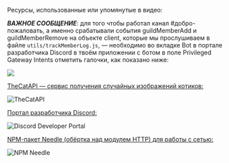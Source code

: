 Ресурсы, использованные или упомянутые в видео:

**_ВАЖНОЕ СООБЩЕНИЕ_**: для того чтобы работал канал #добро-пожаловать, а именно срабатывали события guildMemberAdd и guildMemberRemove на объекте client, которые мы прослушиваем в файле `utils/trackMemberLog.js`, &mdash; необходимо во вкладке Bot в портале разработчика Discord в твоём приложении с ботом в поле Privileged Gateway Intents отметить галочки, как показано ниже:

![](https://i.ibb.co/C6zHXpC/intents-discord-developer-portal-disclaimer-github.png)

[TheCatAPI &mdash; сервис получения случайных изображений котиков:](https://thecatapi.com)

![TheCatAPI](https://cdn2.thecatapi.com/logos/thecatapi_256xW.png)

[Портал разработчика Discord:](https://discord.com/developers)

![Discord Developer Portal](https://i.ibb.co/xDYXbk5/ddp.png)

[NPM-пакет Needle (обёртка над модулем HTTP) для работы с сетью:](https://www.npmjs.com/package/needle)

![NPM Needle](https://i.ibb.co/YpqjLrF/needle.png)
